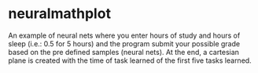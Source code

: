 # neuralmathplot
An example of neural nets where you enter hours of study and hours of sleep (i.e.: 0.5 for 5 hours) and the program submit your possible grade based on the pre defined samples (neural nets). At the end, a cartesian plane is created with the time of task learned of the first five tasks learned.
